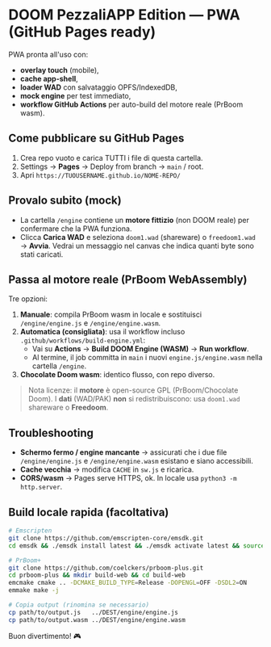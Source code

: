 # DOOM PezzaliAPP Edition — PWA (GitHub Pages ready)

PWA pronta all'uso con:
- **overlay touch** (mobile),
- **cache app-shell**,
- **loader WAD** con salvataggio OPFS/IndexedDB,
- **mock engine** per test immediato,
- **workflow GitHub Actions** per auto-build del motore reale (PrBoom wasm).

## Come pubblicare su GitHub Pages
1. Crea repo vuoto e carica TUTTI i file di questa cartella.
2. Settings → **Pages** → Deploy from branch → `main` / root.
3. Apri `https://TUOUSERNAME.github.io/NOME-REPO/`

## Provalo subito (mock)
- La cartella `/engine` contiene un **motore fittizio** (non DOOM reale) per confermare che la PWA funziona.
- Clicca **Carica WAD** e seleziona `doom1.wad` (shareware) o `freedoom1.wad` → **Avvia**. Vedrai un messaggio nel canvas che indica quanti byte sono stati caricati.

## Passa al motore reale (PrBoom WebAssembly)
Tre opzioni:
1. **Manuale**: compila PrBoom wasm in locale e sostituisci `/engine/engine.js` e `/engine/engine.wasm`.
2. **Automatica (consigliata)**: usa il workflow incluso `.github/workflows/build-engine.yml`:
   - Vai su **Actions** → **Build DOOM Engine (WASM)** → **Run workflow**.
   - Al termine, il job committa in `main` i nuovi `engine.js/engine.wasm` nella cartella `/engine`.
3. **Chocolate Doom wasm**: identico flusso, con repo diverso.

> Nota licenze: il **motore** è open-source GPL (PrBoom/Chocolate Doom). I **dati** (WAD/PAK) **non** si redistribuiscono: usa `doom1.wad` shareware o **Freedoom**.

## Troubleshooting
- **Schermo fermo / engine mancante** → assicurati che i due file `/engine/engine.js` e `/engine/engine.wasm` esistano e siano accessibili.
- **Cache vecchia** → modifica `CACHE` in `sw.js` e ricarica.
- **CORS/wasm** → Pages serve HTTPS, ok. In locale usa `python3 -m http.server`.

## Build locale rapida (facoltativa)
```bash
# Emscripten
git clone https://github.com/emscripten-core/emsdk.git
cd emsdk && ./emsdk install latest && ./emsdk activate latest && source ./emsdk_env.sh

# PrBoom+
git clone https://github.com/coelckers/prboom-plus.git
cd prboom-plus && mkdir build-web && cd build-web
emcmake cmake .. -DCMAKE_BUILD_TYPE=Release -DOPENGL=OFF -DSDL2=ON
emmake make -j

# Copia output (rinomina se necessario)
cp path/to/output.js   ../DEST/engine/engine.js
cp path/to/output.wasm ../DEST/engine/engine.wasm
```

Buon divertimento! 🎮